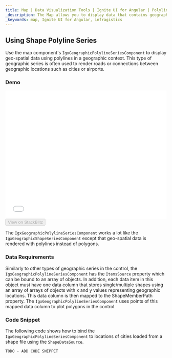 ```yaml
---
title: Map | Data Visualization Tools | Ignite UI for Angular | Polyline Series | Infragistics
_description: The Map allows you to display data that contains geographic locations from view models or geo-spatial data loaded from shape files on geographic imagery maps.View the demo, dependencies, usage and toolbar for more information.
_keywords: map, Ignite UI for Angular, infragistics
---
```


## Using Shape Polyline Series

Use the map component's `IgxGeographicPolylineSeriesComponent` to display geo-spatial data using polylines in a geographic context. This type of geographic series is often used to render roads or connections between geographic locations such as cities or airports.

### Demo

<div class="sample-container loading" style="height: 400px">
    <iframe id="geo-map-type-shape-polyline-series-iframe" src='{environment:demosBaseUrl}/maps/geo-map-type-shape-polyline-series' width="100%" height="100%" seamless frameBorder="0" onload="onXPlatSampleIframeContentLoaded(this);"></iframe>
</div>
<div>
    <button data-localize="stackblitz" disabled class="stackblitz-btn"   data-iframe-id="geo-map-type-shape-polyline-series-iframe" data-demos-base-url="{environment:demosBaseUrl}">View on StackBlitz
    </button>
</div>

<div class="divider--half"></div>

The `IgxGeographicPolylineSeriesComponent` works a lot like the `IgxGeographicShapeSeriesComponent` except that geo-spatial data is rendered with polylines instead of polygons.

### Data Requirements

Similarly to other types of geographic series in the control, the `IgxGeographicPolylineSeriesComponent` has the `ItemsSource` property which can be bound to an array of objects. In addition, each data item in this object must have one data column that stores single/multiple shapes using an array of arrays of objects with x and y values representing geographic locations. This data column is then mapped to the ShapeMemberPath property. The `IgxGeographicPolylineSeriesComponent` uses points of this mapped data column to plot polygons in the control.

### Code Snippet

The following code shows how to bind the `IgxGeographicPolylineSeriesComponent` to locations of cities loaded from a shape file using the `ShapeDataSource`.

<!-- Angular -->

```html
TODO - ADD CODE SNIPPET
```
